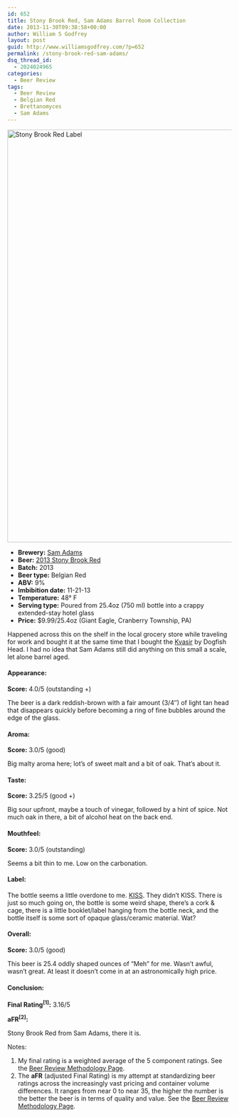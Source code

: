```yaml
---
id: 652
title: Stony Brook Red, Sam Adams Barrel Room Collection
date: 2013-11-30T09:38:58+00:00
author: William S Godfrey
layout: post
guid: http://www.williamsgodfrey.com/?p=652
permalink: /stony-brook-red-sam-adams/
dsq_thread_id:
  - 2024024965
categories:
  - Beer Review
tags:
  - Beer Review
  - Belgian Red
  - Brettanomyces
  - Sam Adams
---
```

[<img class="aligncenter size-large wp-image-653" alt="Stony Brook Red Label" src="http://www.williamsgodfrey.com/wp-content/uploads/2013/11/stony-brook-768x1024.jpg" width="696" height="928" srcset="http://www.williamsgodfrey.com/wp-content/uploads/2013/11/stony-brook-225x300.jpg 225w, http://www.williamsgodfrey.com/wp-content/uploads/2013/11/stony-brook-768x1024.jpg 768w, http://www.williamsgodfrey.com/wp-content/uploads/2013/11/stony-brook-1272x1696.jpg 1272w" sizes="(max-width: 696px) 100vw, 696px" />](http://www.williamsgodfrey.com/wp-content/uploads/2013/11/stony-brook.jpg)

  * ****Brewery:**** [Sam Adams](http://www.samueladams.com/)
  * **Beer:** [2013 Stony Brook Red](http://www.samueladams.com/craft-beers/stony-brook-red)
  * **Batch:** 2013
  * **Beer type:** Belgian Red
  * **ABV:**&nbsp;9%
  * **Imbibition date:** 11-21-13
  * **Temperature:**&nbsp;48° F
  * **Serving type:** Poured from 25.4oz (750 ml) bottle into a crappy extended-stay hotel glass
  * **Price:** $9.99/25.4oz (Giant Eagle, Cranberry Township, PA)

Happened across this on the shelf in the local grocery store while traveling for work and bought it at the same time that I bought the [Kvasir](http://www.williamsgodfrey.com/kvasir-dogfish-head/)&nbsp;by Dogfish Head. I had no idea that Sam Adams still did anything on this small a scale, let alone barrel aged.

<!--more-->

#### Appearance:

**Score:** 4.0/5 (outstanding +)

The beer is a dark reddish-brown with a fair amount (3/4&#8243;) of light tan head that disappears quickly before becoming a ring of fine bubbles around the edge of the glass.

#### Aroma:

**Score:** 3.0/5 (good)

Big malty aroma here; lot&#8217;s of sweet malt and a bit of oak. That&#8217;s about it.

#### Taste:

**Score:** 3.25/5 (good +)

Big sour upfront, maybe a touch of vinegar, followed by a hint of spice. Not much oak in there, a bit of alcohol heat on the back end.

#### Mouthfeel:

**Score:** 3.0/5 (outstanding)

Seems a bit thin to me. Low on the carbonation.

#### Label:

The bottle seems a little overdone to me. [KISS](http://en.wikipedia.org/wiki/KISS_principle). They didn&#8217;t KISS. There is just so much going on, the bottle is some weird shape, there&#8217;s a cork & cage, there is a little booklet/label hanging from the bottle neck, and the bottle itself is some sort of opaque glass/ceramic material. Wat?

#### Overall:

**Score:** 3.0/5 (good)

This beer is 25.4 oddly shaped ounces of &#8220;Meh&#8221; for me. Wasn&#8217;t awful, wasn&#8217;t great. At least it doesn&#8217;t come in at an astronomically high price.

#### Conclusion:

**Final Rating<sup>[1]</sup>:** 3.16/5

**aFR<sup>[2]</sup>:** 

Stony Brook Red from Sam Adams, there it is.

Notes:

  1. My final rating is a weighted average of the 5 component ratings. See the [Beer Review Methodology Page](http://www.williamsgodfrey.com/beer-review-methodology/ "Beer Review Methodology").
  2. The **aFR**&nbsp;(adjusted Final Rating) is my attempt at standardizing beer ratings across the increasingly vast pricing and container volume differences. It&nbsp;ranges from near 0 to near 35, the higher the number is the better the beer is in terms of quality and value. See the [Beer Review Methodology Page](http://www.williamsgodfrey.com/beer-review-methodology/ "Beer Review Methodology").